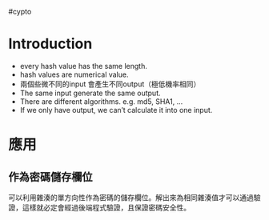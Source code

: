 #cypto 

# Introduction  
- every hash value has the same length.
- hash values are numerical value.
- 兩個些微不同的input 會產生不同output（極低機率相同）
- The same input generate the same output.
- There are different algorithms. e.g. md5, SHA1, ...
- If we only have output, we can’t calculate it into one input.

# 應用
## 作為密碼儲存欄位
可以利用雜湊的單方向性作為密碼的儲存欄位。解出來為相同雜湊值才可以通過驗證，這樣就必定會經過後端程式驗證，且保證密碼安全性。